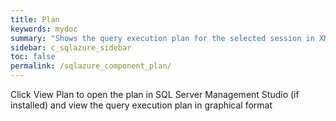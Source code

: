 ```yaml
---
title: Plan
keywords: mydoc
summary: "Shows the query execution plan for the selected session in XML."
sidebar: c_sqlazure_sidebar
toc: false
permalink: /sqlazure_component_plan/
---
```


Click View Plan to open the plan in SQL Server Management Studio (if installed) and view the query execution plan in graphical format 
